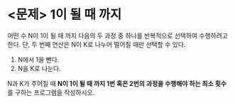 # <문제> 1이 될 때 까지

어떤 수 N이 1이 될 때 까지 다음의 두 과정 중 하나를 반복적으로 선택하여 수행하려고 한다.
단, 두 번째 연산은 N이 K로 나누어 떨어질 때만 선택할 수 있다.

1. N에서 1을 뺀다.
2. N을 K로 나눈다.

N과 K가 주어질 때 **N이 1이 될 때 까지 1번 혹은 2번의 과정을 수행해야 하는 최소 횟수**를 구하는 프로그램을 작성하시오.

